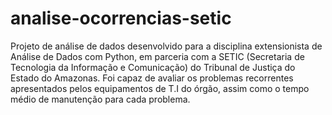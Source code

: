 # analise-ocorrencias-setic

Projeto de análise de dados desenvolvido para a disciplina  extensionista de Análise de Dados com Python, em parceria com a SETIC (Secretaria de Tecnologia da Informação e Comunicação) do Tribunal de Justiça do Estado do Amazonas. Foi capaz de avaliar os problemas recorrentes apresentados pelos equipamentos de T.I do órgão, assim como o tempo médio de manutenção para cada problema.
